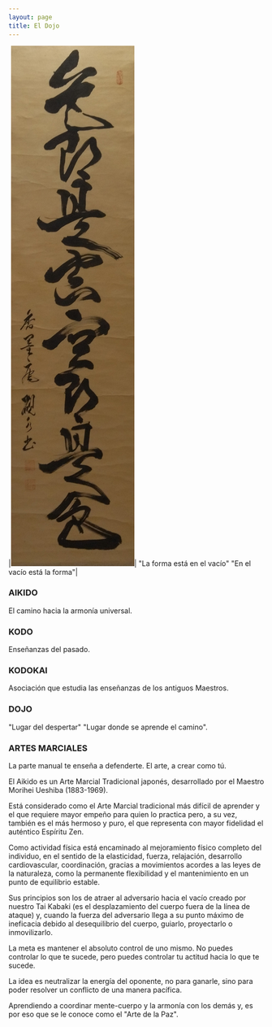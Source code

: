 ```yaml
---
layout: page
title: El Dojo
---
```


|![inscripción en japonés](/assets/images/inscripción%20japonés.jpg)| "La forma está en el vacío" "En el vacío está la forma"|

### AIKIDO

El camino hacia la armonía universal.

### KODO

Enseñanzas del pasado.

### KODOKAI

Asociación que estudia las enseñanzas de los antiguos Maestros.

### DOJO

"Lugar del despertar"
"Lugar donde se aprende el camino".

### ARTES MARCIALES

La parte manual te enseña a defenderte. El arte, a crear como tú.

El Aikido es un Arte Marcial Tradicional japonés, desarrollado por el Maestro
Morihei Ueshiba (1883-1969).

Está considerado como el Arte Marcial tradicional más difícil de aprender y el que
requiere mayor empeño para quien lo practica pero, a su vez, también es el más
hermoso y puro, el que representa con mayor fidelidad el auténtico Espíritu Zen.

Como actividad física está encaminado al mejoramiento físico completo del
individuo, en el sentido de la elasticidad, fuerza, relajación, desarrollo
cardiovascular, coordinación, gracias a movimientos acordes a las leyes de la
naturaleza, como la permanente flexibilidad y el mantenimiento en un punto de
equilibrio estable.

Sus principios son los de atraer al adversario hacia el vacío creado por nuestro
Tai Kabaki (es el desplazamiento del cuerpo fuera de la línea de ataque) y,
cuando la fuerza del adversario llega a su punto máximo de ineficacia debido al
desequilibrio del cuerpo, guiarlo, proyectarlo o inmovilizarlo.

La meta es mantener el absoluto control de uno mismo.
No puedes controlar lo que te sucede, pero puedes controlar tu actitud hacia lo
que te sucede.

La idea es neutralizar la energía del oponente, no para ganarle, sino para poder
resolver un conflicto de una manera pacífica.

Aprendiendo a coordinar mente-cuerpo y la armonía con los demás y, es por eso
que se le conoce como el "Arte de la Paz".

